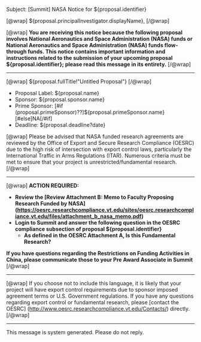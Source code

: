 Subject: [Summit] NASA Notice for ${proposal.identifier}

[@wrap]
${proposal.principalInvestigator.displayName},
[/@wrap]

[@wrap]
**You are receiving this notice because the following proposal involves National Aeronautics and Space Administration (NASA) funds or National Aeronautics and Space Administration (NASA) funds flow-through funds. This notice contains important information and instructions related to the submission of your upcoming proposal ${proposal.identifier}; please read this message in its entirety.**
[/@wrap]

------------------------------------------------------------------------

[@wrap] ${proposal.fullTitle!"Untitled Proposal"} [/@wrap]

* Proposal Label:
  ${proposal.name}
* Sponsor:
  ${proposal.sponsor.name}
* Prime Sponsor:
  [#if (proposal.primeSponsor)??]${proposal.primeSponsor.name}[#else]NA[/#if]
* Deadline:
  ${proposal.deadline?date}

[@wrap]
Please be advised that NASA funded research agreements are reviewed by the Office of Export and Secure Research Compliance (OESRC) due to the high risk of intersection with export control laws, particularly the International Traffic in Arms Regulations (ITAR).  Numerous criteria must be met to ensure that your project is unrestricted/fundamental research.
[/@wrap]

------------------------------------------------------------------------

[@wrap]
**ACTION REQUIRED:**  

* **Review the [Review Attachment B: Memo to Faculty Proposing Research Funded by NASA] (https://oesrc.researchcompliance.vt.edu/sites/oesrc.researchcompliance.vt.edu/files/attachment_b_nasa_memo.pdf)**
* **Login to Summit and answer the following question in the OESRC compliance subsection of proposal ${proposal.identifier}**
    * **As defined in the OESRC Attachment A, Is this Fundamental Research?**

**If you have questions regarding the Restrictions on Funding Activities in China, please communicate those to your Pre Award Associate in Summit**
[/@wrap]

------------------------------------------------------------------------

[@wrap]
If you choose not to include this language, it is likely that your project will have export control requirements due to sponsor imposed agreement terms or U.S. Government regulations.  If you have any questions regarding export control or fundamental research, please [contact the OESRC] (http://www.oesrc.researchcompliance.vt.edu/Contacts/) directly.
[/@wrap]

------------------------------------------------------------------------
This message is system generated.
Please do not reply.
